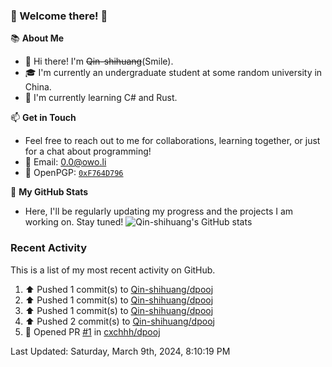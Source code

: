 ### 🌟 Welcome there! 🌟

📚 **About Me**
- 👋 Hi there! I'm ~~Qin-shihuang~~(Smile).
- 🎓 I'm currently an undergraduate student at some random university in China.
- 🌱 I'm currently learning C# and Rust.

📫 **Get in Touch**
- Feel free to reach out to me for collaborations, learning together, or just for a chat about programming!
- 📩 Email: 0.0@owo.li
- 🔑 OpenPGP: [`0xF764D796`](https://keys.openpgp.org/vks/v1/by-fingerprint/99D5AF94A1585E16E14895EFBF6C0BF4F764D796)


📝 **My GitHub Stats**
- Here, I'll be regularly updating my progress and the projects I am working on. Stay tuned!
![Qin-shihuang's GitHub stats](https://github-readme-stats.vercel.app/api?username=Qin-shihuang&show_icons=true)

### Recent Activity

This is a list of my most recent activity on GitHub.

<!--RECENT_ACTIVITY:start-->
1. ⬆️ Pushed 1 commit(s) to [Qin-shihuang/dpooj](https://github.com/Qin-shihuang/dpooj)<br>
2. ⬆️ Pushed 1 commit(s) to [Qin-shihuang/dpooj](https://github.com/Qin-shihuang/dpooj)<br>
3. ⬆️ Pushed 1 commit(s) to [Qin-shihuang/dpooj](https://github.com/Qin-shihuang/dpooj)<br>
4. ⬆️ Pushed 2 commit(s) to [Qin-shihuang/dpooj](https://github.com/Qin-shihuang/dpooj)<br>
5. 💪 Opened PR [#1](https://github.com/cxchhh/dpooj/pull/1) in [cxchhh/dpooj](https://github.com/cxchhh/dpooj)<br>
<!--RECENT_ACTIVITY:end-->

<!--RECENT_ACTIVITY:last_update-->
Last Updated: Saturday, March 9th, 2024, 8:10:19 PM
<!--RECENT_ACTIVITY:last_update_end-->
